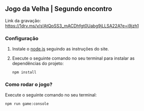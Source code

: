 ## Jogo da Velha | Segundo encontro

Link da gravação: https://1drv.ms/v/s!AtQpSS3_mACDhfgt0Uabg9jLLSA22A?e=i9jzh1

### Configuração

1. Instale o [node.js](https://nodejs.dev) seguindo as instruções do site.

2. Execute o seguinte comando no seu terminal para instalar as dependências do projeto:
   ```
   npm install
   ```

### Como rodar o jogo?

Execute o seguinte comando no seu terminal:

```
npm run game:console
```
